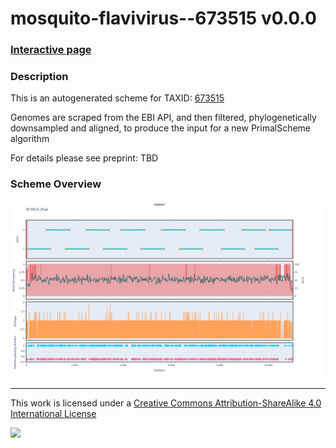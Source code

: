 # mosquito-flavivirus--673515 v0.0.0

### [Interactive page](https://chrisgkent.github.io/schemes/mosquito-flavivirus--673515-1000-v0.0.0)

### Description

This is an autogenerated scheme for TAXID: [673515](https://www.ncbi.nlm.nih.gov/Taxonomy/Browser/wwwtax.cgi?mode=Info&id=673515&lvl=3&lin=f&keep=1&srchmode=1&unlock)

Genomes are scraped from the EBI API, and then filtered, phylogenetically downsampled and aligned, to produce the input for a new PrimalScheme algorithm

For details please see preprint: TBD

### Scheme Overview

![Alt text](work/673515_final.png '673515_final.png')

------------------------------------------------------------------------

This work is licensed under a [Creative Commons Attribution-ShareAlike 4.0 International License](http://creativecommons.org/licenses/by-sa/4.0/) 

![](https://i.creativecommons.org/l/by-sa/4.0/88x31.png)